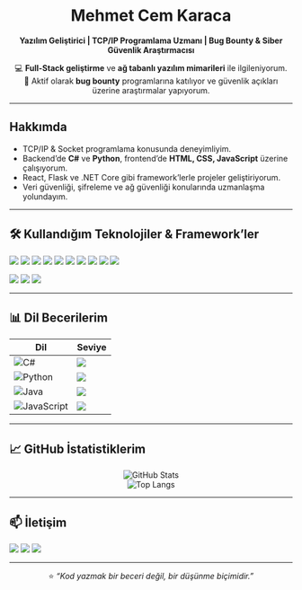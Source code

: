 <!-- Profil README -->

<div align="center">
  
# Mehmet Cem Karaca  

**Yazılım Geliştirici | TCP/IP Programlama Uzmanı | Bug Bounty & Siber Güvenlik Araştırmacısı**  

💻 **Full-Stack geliştirme** ve **ağ tabanlı yazılım mimarileri** ile ilgileniyorum.  
🔐 Aktif olarak **bug bounty** programlarına katılıyor ve güvenlik açıkları üzerine araştırmalar yapıyorum.  

---

</div>

##  Hakkımda
- TCP/IP & Socket programlama konusunda deneyimliyim.  
- Backend’de **C#** ve **Python**, frontend’de **HTML, CSS, JavaScript** üzerine çalışıyorum.  
- React, Flask ve .NET Core gibi framework’lerle projeler geliştiriyorum.  
- Veri güvenliği, şifreleme ve ağ güvenliği konularında uzmanlaşma yolundayım.  

---

## 🛠 Kullandığım Teknolojiler & Framework’ler

<p>
  <img src="https://img.shields.io/badge/C%23-8A2BE2?style=for-the-badge&logo=c-sharp&logoColor=white" />
  <img src="https://img.shields.io/badge/Python-4B8BBE?style=for-the-badge&logo=python&logoColor=white" />
  <img src="https://img.shields.io/badge/JavaScript-8A2BE2?style=for-the-badge&logo=javascript&logoColor=white" />
  <img src="https://img.shields.io/badge/HTML5-4B8BBE?style=for-the-badge&logo=html5&logoColor=white" />
  <img src="https://img.shields.io/badge/CSS3-8A2BE2?style=for-the-badge&logo=css3&logoColor=white" />
  <img src="https://img.shields.io/badge/Bash_Script-4B8BBE?style=for-the-badge&logo=gnu-bash&logoColor=white" />
  <img src="https://img.shields.io/badge/Perl-8A2BE2?style=for-the-badge&logo=perl&logoColor=white" />
  <img src="https://img.shields.io/badge/Docker-4B8BBE?style=for-the-badge&logo=docker&logoColor=white" />
  <img src="https://img.shields.io/badge/PHP-8A2BE2?style=for-the-badge&logo=php&logoColor=white" />
  <img src="https://img.shields.io/badge/C++-4B8BBE?style=for-the-badge&logo=c%2B%2B&logoColor=white" />
</p>

<p>
  <img src="https://img.shields.io/badge/React-4B8BBE?style=for-the-badge&logo=react&logoColor=white" />
  <img src="https://img.shields.io/badge/Flask-8A2BE2?style=for-the-badge&logo=flask&logoColor=white" />
  <img src="https://img.shields.io/badge/.NET_Core-4B8BBE?style=for-the-badge&logo=dotnet&logoColor=white" />
</p>


---

## 📊 Dil Becerilerim

| Dil        | Seviye |
|------------|--------|
| ![C#](https://img.shields.io/badge/-C%23-8A2BE2?style=flat-square&logo=c-sharp&logoColor=white) | ![](https://progress-bar.dev/90/?color=8A2BE2&width=300) |
| ![Python](https://img.shields.io/badge/-Python-4B8BBE?style=flat-square&logo=python&logoColor=white) | ![](https://progress-bar.dev/85/?color=4B8BBE&width=300) |
| ![Java](https://img.shields.io/badge/-Java-8A2BE2?style=flat-square&logo=java&logoColor=white) | ![](https://progress-bar.dev/70/?color=8A2BE2&width=300) |
| ![JavaScript](https://img.shields.io/badge/-JavaScript-4B8BBE?style=flat-square&logo=javascript&logoColor=white) | ![](https://progress-bar.dev/65/?color=4B8BBE&width=300) |

---

## 📈 GitHub İstatistiklerim

<div align="center">
  
![GitHub Stats](https://github-readme-stats.vercel.app/api?username=bob-and-alice&show_icons=true&theme=tokyonight&title_color=8A2BE2&icon_color=4B8BBE&border_color=8A2BE2)  
![Top Langs](https://github-readme-stats.vercel.app/api/top-langs/?username=bob-and-alice&layout=compact&theme=tokyonight&title_color=8A2BE2&border_color=4B8BBE)  

</div>

---

## 📫 İletişim

<p>
  <a href="mailto:karacamehmetcem@protonmail.com"><img src="https://img.shields.io/badge/ProtonMail-8A2BE2?style=for-the-badge&logo=protonmail&logoColor=white"></a>
  <a href="https://www.linkedin.com/in/mehmet-cem-karaca-754868377/"><img src="https://img.shields.io/badge/LinkedIn-4B8BBE?style=for-the-badge&logo=linkedin&logoColor=white"></a>
  <a href="https://github.com/bob-and-alice"><img src="https://img.shields.io/badge/GitHub-8A2BE2?style=for-the-badge&logo=github&logoColor=white"></a>
</p>

---

<div align="center">

⭐ *“Kod yazmak bir beceri değil, bir düşünme biçimidir.”*

</div>
